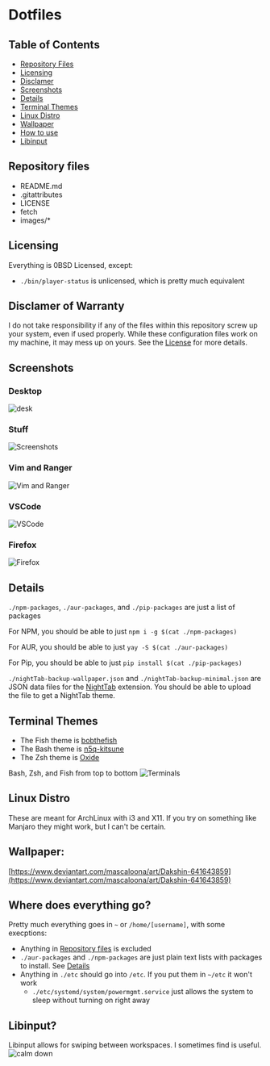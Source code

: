 # Dotfiles

## Table of Contents
- [Repository Files](#Repository-files)
- [Licensing](#Licensing)
- [Disclamer](#Disclamer-of-Warranty)
- [Screenshots](#Screenshots)
- [Details](#Details)
- [Terminal Themes](#Terminal-themes)
- [Linux Distro](#Linux-Distro)
- [Wallpaper](#Wallpaper)
- [How to use](#Where-does-everything-go)
- [Libinput](#Libinput)

## Repository files
- README.md
- .gitattributes
- LICENSE
- fetch
- images/*

## Licensing
Everything is 0BSD Licensed, except:
- `./bin/player-status` is unlicensed, which is pretty much equivalent

## Disclamer of Warranty
I do not take responsibility if any of the files within this repository screw up your system, even if used properly. While these configuration files work on my machine, it may mess up on yours. See the [License](./license) for more details.

## Screenshots
### Desktop
![desk](./images/desk.png)

### Stuff
![Screenshots](./images/misc.png)

### Vim and Ranger
![Vim and Ranger](./images/vim.png)

### VSCode
![VSCode](./images/code.png)

### Firefox
![Firefox](./images/firefox.png)

## Details

`./npm-packages`, `./aur-packages`, and `./pip-packages` are just a list of packages

For NPM, you should be able to just `npm i -g $(cat ./npm-packages)`

For AUR, you should be able to just `yay -S $(cat ./aur-packages)`

For Pip, you should be able to just `pip install $(cat ./pip-packages)`

`./nightTab-backup-wallpaper.json` and `./nightTab-backup-minimal.json` are JSON data files for the [NightTab](https://github.com/zombieFox/nightTab) extension. You should be able to upload the file to get a NightTab theme.

## Terminal Themes
- The Fish theme is [bobthefish](https://github.com/oh-my-fish/theme-bobthefish)
- The Bash theme is [n5q-kitsune](https://github.com/n5q/kitsune-bash)
- The Zsh theme is [Oxide](https://github.com/dikiaap/dotfiles/blob/master/.oh-my-zsh/themes/oxide.zsh-theme)

Bash, Zsh, and Fish from top to bottom
![Terminals](./images/terminals.png)

## Linux Distro
These are meant for ArchLinux with i3 and X11. If you try on something like Manjaro they might work, but I can't be certain.

## Wallpaper:
[https://www.deviantart.com/mascaloona/art/Dakshin-641643859](https://www.deviantart.com/mascaloona/art/Dakshin-641643859)

## Where does everything go?
Pretty much everything goes in `~` or `/home/[username]`, with some execptions:
- Anything in [Repository files](#Repository-files) is excluded
- `./aur-packages` and `./npm-packages` are just plain text lists with packages to install. See [Details](#Details)
- Anything in `./etc` should go into `/etc`. If you put them in `~/etc` it won't work
    - `./etc/systemd/system/powermgmt.service` just allows the system to sleep without turning on right away

## Libinput?
Libinput allows for swiping between workspaces. I sometimes find is useful.
![calm down](https://i.imgflip.com/2m0s2q.jpg)
